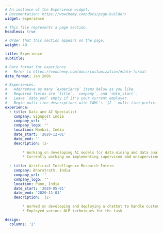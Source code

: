 ```yaml
---
# An instance of the Experience widget.
# Documentation: https://wowchemy.com/docs/page-builder/
widget: experience

# This file represents a page section.
headless: true

# Order that this section appears on the page.
weight: 40

title: Experience
subtitle:

# Date format for experience
#   Refer to https://wowchemy.com/docs/customization/#date-format
date_format: Jan 2006

# Experiences.
#   Add/remove as many `experience` items below as you like.
#   Required fields are `title`, `company`, and `date_start`.
#   Leave `date_end` empty if it's your current employer.
#   Begin multi-line descriptions with YAML's `|2-` multi-line prefix.
experience:
  - title: Data and AI Specialist
    company: Signpost India
    company_url: ''
    company_logo: ''
    location: Mumbai, India
    date_start: '2020-12-01'
    date_end: ''
    description: |2-
        
        * Working on developing AI models for data mining and data analytics applications
        * Currently working on implementing supervised and unsupervised models for event extraction from textual data
        
  - title: Artificial Intelligence Research Intern
    company: Bharatrath, India
    company_url: ''
    company_logo: ''
    location: Pune, India
    date_start: '2020-05-01'
    date_end: '2020-11-01'
    description:  |2-
           
        * Worked on developing and deploying a chatbot to handle customer orders, perform spellcheck and process quantities, and generate bills
        * Employed various NLP techniques for the task

design:
  columns: '2'
---
```

